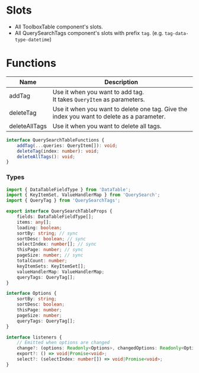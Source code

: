 
# Slots

* All ToolboxTable component's slots.
* All QuerySearchTags component's slots with prefix ```tag```. (e.g. ```tag-data-type-datetime```)

# Functions
| Name | Description |
| ---- | ----------- |
| addTag | Use it when you want to add tag. <br> It takes ```QueryItem``` as parameters. |
| deleteTag | Use it when you want to delete one tag. Give the index you want to delete as a parameter. |
| deleteAllTags | Use it when you want to delete all tags. |

```typescript
interface QuerySearchTableFunctions {
    addTag(...queries: QueryItem[]): void;
    deleteTag(index: number): void;
    deleteAllTags(): void;
}
```

### Types

```typescript
import { DataTableFieldType } from 'DataTable';
import { KeyItemSet, ValueHandlerMap } from 'QuerySearch';
import { QueryTag } from 'QuerySearchTags';

export interface QuerySearchTableProps {
    fields: DataTableFieldType[];
    items: any[];
    loading: boolean;
    sortBy: string; // sync
    sortDesc: boolean; // sync
    selectIndex: number[]; // sync
    thisPage: number; // sync
    pageSize: number; // sync
    totalCount: number;
    keyItemSets: KeyItemSet[];
    valueHandlerMap: ValueHandlerMap;
    queryTags: QueryTag[];
}

interface Options {
    sortBy: string;
    sortDesc: boolean;
    thisPage: number;
    pageSize: number;
    queryTags: QueryTag[];
}

interface listeners {
    // Emitted when options are changed
    change?: (options: Readonly<Options>, changedOptions: Readonly<Options>) => void|Promise<void>;
    export?: () => void|Promise<void>;
    select?: (selectIndex: number[]) => void|Promise<void>;
}

```
